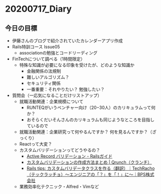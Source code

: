 # 20200717_Diary

## 今日の目標

- 伊藤さんのブログで紹介されていたカレンダーアプリ作成
- Rails特訓コース Issue05
  - associationの勉強とコードリーディング
- FinTechについて調べる（1時間限定）
  - 特殊な知識が必要になる印象を受けたが、どのような知識か
    - 金融関係の法規制
    - 難しいアルゴリズム？
    - セキュリティ関係
    - 一番重要：それやりたい？ 勉強したい？
- 質問会（一応気になることだけリストアップ）
  - 就職活動関連：企業規模について
    - RUNTEQがいうベンチャー向け（20−30人）のカリキュラムって何か？
    - おそらくだいそんさんのカリキュラムも同じようなところを目指しているので
  - 就職活動関連：企業研究って何やるんですか？ 何を見るんですか？（ざっくり）
  - Reactって大変？
  - カスタムバリデーションってどうやるの？
    - [Active Record バリデーション \- Railsガイド](https://railsguides.jp/active_record_validations.html#%E3%82%AB%E3%82%B9%E3%82%BF%E3%83%A0%E3%83%90%E3%83%AA%E3%83%87%E3%83%BC%E3%82%B7%E3%83%A7%E3%83%B3%E3%82%92%E5%AE%9F%E8%A1%8C%E3%81%99%E3%82%8B)  
    - [カスタムバリデーションの作成方法まとめ \| Qrunch（クランチ）](https://qrunch.net/@hikey/entries/HZv7DnkeDThTjl5b)  
    - [Rails tips: カスタムバリデータクラスを作る（翻訳）｜TechRacho（テックラッチョ）〜エンジニアの「？」を「！」に〜｜BPS株式会社](https://techracho.bpsinc.jp/hachi8833/2018_02_13/52286)  
  - 業務効率化テクニック・Alfred・Vimなど
